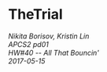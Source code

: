 # TheTrial

*Nikita Borisov, Kristin Lin*       
*APCS2 pd01*    
*HW#40 -- All That Bouncin'*      
*2017-05-15*       

